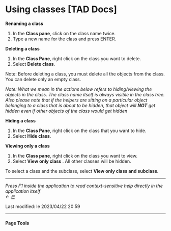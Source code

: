 # Using classes \[TAD Docs]

**Renaming a class**

1. In the **Class pane**, click on the class name twice.
2. Type a new name for the class and press ENTER.

**Deleting a class**

1. In the **Class Pane**, right click on the class you want to delete.
2. Select **Delete class**.

Note: Before deleting a class, you must delete all the objects from the class. You can delete only an empty class.

_Note: What we mean in the actions below refers to hiding/viewing the objects in the class. The class name itself is always visible in the class tree. Also please note that if the helpers are sitting on a particular object belonging to a class that is about to be hidden, that object will **NOT** get hidden even if other objects of the class would get hidden_

**Hiding a class**

1. In the **Class Pane**, right click on the class that you want to hide.
2. Select **Hide class**.

**Viewing only a class**

1. In the **Class pane**, right click on the class you want to view.
2. Select **View only class** . All other classes will be hidden.

To select a class and the subclass, select **View only class and subclass.**

***

_Press F1 inside the application to read context-sensitive help directly in the application itself_\
_←_ [_∈_](broken-reference)

Last modified: le 2023/04/22 20:59

***

#### Page Tools
